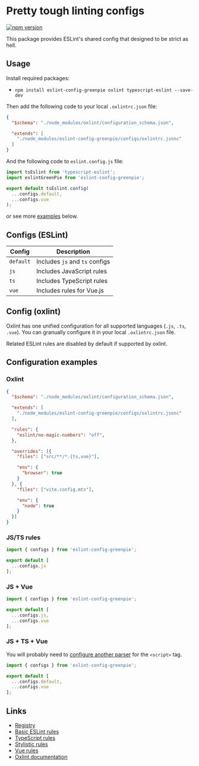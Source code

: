 # Pretty tough linting configs

[![npm version](https://badge.fury.io/js/eslint-config-greenpie.svg)](http://badge.fury.io/js/eslint-config-greenpie)

This package provides ESLint's shared config that designed to be strict as hell.

## Usage

Install required packages:

- `npm install eslint-config-greenpie oxlint typescript-eslint --save-dev`

Then add the following code to your local `.oxlintrc.json` file:

```json
{
  "$schema": "./node_modules/oxlint/configuration_schema.json",

  "extends": [
    "./node_modules/eslint-config-greenpie/configs/oxlintrc.jsonc"
  ]
}
```

And the following code to `eslint.config.js` file:

```js
import tsEslint from 'typescript-eslint';
import eslintGreenPie from 'eslint-config-greenpie';

export default tsEslint.config(
  ...configs.default,
  ...configs.vue
);
```

or see more [examples](#examples) below.

## Configs (ESLint)

| Config    | Description                    |
|-----------|--------------------------------|
| `default` | Includes `js` and `ts` configs |
| `js`      | Includes JavaScript rules      |
| `ts`      | Includes TypeScript rules      |
| `vue`     | Includes rules for Vue.js      |

## Config (oxlint)

Oxlint has one unified configuration for all supported languages (`.js`, `.ts`, `.vue`). You can granually configure it in your local `.oxlintrc.json` file.

Related ESLint rules are disabled by default if supported by oxlint.

## Configuration examples

### Oxlint

```json
{
  "$schema": "./node_modules/oxlint/configuration_schema.json",

  "extends": [
    "./node_modules/eslint-config-greenpie/configs/oxlintrc.jsonc"
  ],

  "rules": {
    "eslint/no-magic-numbers": "off",
  },

  "overrides": [{
    "files": ["src/**/*.{ts,vue}"],

    "env": {
      "browser": true
    }
  }, {
    "files": ["vite.config.mts"],

    "env": {
      "node": true
    }
  }]
}
```

### JS/TS rules

```js
import { configs } from 'eslint-config-greenpie';

export default [
  ...configs.js
];
```

### JS + Vue

```js
import { configs } from 'eslint-config-greenpie';

export default [
  ...configs.js,
  ...configs.vue
];
```

### JS + TS + Vue

You will probably need to [configure another parser](https://github.com/vuejs/vue-eslint-parser#parseroptionsparser) for the `<script>` tag.

```js
import { configs } from 'eslint-config-greenpie';

export default [
  ...configs.default,
  ...configs.vue
];
```

## Links

* [Registry](https://www.npmjs.com/package/eslint-config-greenpie)
* [Basic ESLint rules](https://eslint.org/docs/rules/)
* [TypeScript rules](https://typescript-eslint.io/rules/)
* [Stylistic rules](https://eslint.style/rules)
* [Vue rules](https://eslint.vuejs.org/rules/)
* [Oxlint documentation](https://oxc.rs/docs/guide/usage/linter.html)
